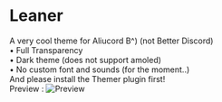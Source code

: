 # Leaner
A very cool theme for Aliucord B^) (not Better Discord) \
• Full Transparency \
• Dark theme (does not support amoled) \
• No custom font and sounds (for the moment..) \
And please install the Themer plugin first! \
Preview : ![Preview](https://media.discordapp.net/attachments/835610924764495913/965935170156892200/preview.png)

